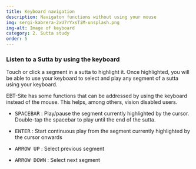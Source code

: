```yaml
---
title: Keyboard navigation
description: Navigaton functions without using your mouse
img: sergi-kabrera-2xU7rYxsTiM-unsplash.png
img-alt: Image of keyboard
category: 2. Sutta study
order: 5
---
```


### Listen to a Sutta by using the keyboard
Touch or click a segment in a sutta to highlight it.
Once highlighted, you will be able to use your keyboard to select and play 
any segment of a sutta using your keyboard.

EBT-Site has some functions that can be addressed by using the keyboard instead of the mouse. 
This helps, among others, vision disabled users.
- <kbd>SPACEBAR</kbd> : Play/pause the segment currently highlighted by the cursor. Double-tap the spacebar to play until the end of the sutta.

- <kbd>ENTER</kbd> : Start continuous play from the segment currently highlighted by the cursor onwards
- <kbd>ARROW UP</kbd> : Select previous segment 
- <kbd>ARROW DOWN</kbd> : Select next segment 
